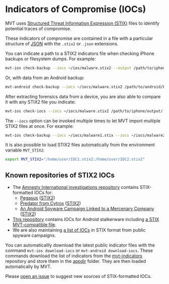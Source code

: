 # Indicators of Compromise (IOCs)

MVT uses [Structured Threat Information Expression (STIX)](https://oasis-open.github.io/cti-documentation/stix/intro.html) files to identify potential traces of compromise.

These indicators of compromise are contained in a file with a particular structure of [JSON](https://en.wikipedia.org/wiki/JSON) with the `.stix2` or `.json` extensions.

You can indicate a path to a STIX2 indicators file when checking iPhone backups or filesystem dumps. For example:

```bash
mvt-ios check-backup --iocs ~/ios/malware.stix2 --output /path/to/iphone/output /path/to/backup
```

Or, with data from an Android backup:

```bash
mvt-android check-backup --iocs ~/iocs/malware.stix2 /path/to/android/backup/
```

After extracting forensics data from a device, you are also able to compare it with any STIX2 file you indicate:

```bash
mvt-ios check-iocs --iocs ~/iocs/malware.stix2 /path/to/iphone/output/
```

The `--iocs` option can be invoked multiple times to let MVT import multiple STIX2 files at once. For example:

```bash
mvt-ios check-backup --iocs ~/iocs/malware1.stix --iocs ~/iocs/malware2.stix2 /path/to/backup
```

It is also possible to load STIX2 files automatically from the environment variable `MVT_STIX2`:

```bash
export MVT_STIX2="/home/user/IOC1.stix2:/home/user/IOC2.stix2"
```

## Known repositories of STIX2 IOCs

- The [Amnesty International investigations repository](https://github.com/AmnestyTech/investigations) contains STIX-formatted IOCs for:
    - [Pegasus](https://en.wikipedia.org/wiki/Pegasus_(spyware)) ([STIX2](https://raw.githubusercontent.com/AmnestyTech/investigations/master/2021-07-18_nso/pegasus.stix2))
    - [Predator from Cytrox](https://citizenlab.ca/2021/12/pegasus-vs-predator-dissidents-doubly-infected-iphone-reveals-cytrox-mercenary-spyware/) ([STIX2](https://raw.githubusercontent.com/AmnestyTech/investigations/master/2021-12-16_cytrox/cytrox.stix2))
    - [An Android Spyware Campaign Linked to a Mercenary Company](https://github.com/AmnestyTech/investigations/tree/master/2023-03-29_android_campaign) ([STIX2](https://github.com/AmnestyTech/investigations/blob/master/2023-03-29_android_campaign/malware.stix2))
- [This repository](https://github.com/Te-k/stalkerware-indicators) contains IOCs for Android stalkerware including [a STIX MVT-compatible file](https://raw.githubusercontent.com/Te-k/stalkerware-indicators/master/generated/stalkerware.stix2).
- We are also maintaining [a list of IOCs](https://github.com/mvt-project/mvt-indicators) in STIX format from public spyware campaigns.

You can automaticallly download the latest public indicator files with the command `mvt-ios download-iocs` or `mvt-android download-iocs`. These commands download the list of indicators from the [mvt-indicators](https://github.com/mvt-project/mvt-indicators/blob/main/indicators.yaml) repository and store them in the [appdir](https://pypi.org/project/appdirs/) folder. They are then loaded automatically by MVT.

Please [open an issue](https://github.com/mvt-project/mvt/issues/) to suggest new sources of STIX-formatted IOCs.
